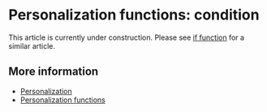 # Personalization functions: condition

This article is currently under construction. Please see [if function](./personalization-functions-if) 
for a similar article.

## More information

* [Personalization](./personalization)
* [Personalization functions](./personalization-functions)

